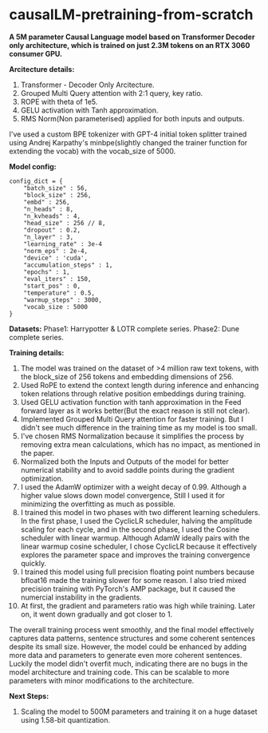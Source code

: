 # causalLM-pretraining-from-scratch

**A 5M parameter Causal Language model based on Transformer Decoder only architecture, which is trained on just 2.3M tokens on an RTX 3060 consumer GPU.**

**Arcitecture details:**
1. Transformer - Decoder Only Arcitecture.
2. Grouped Multi Query attention with 2:1 query, key ratio.
3. ROPE with theta of 1e5.
4. GELU activation with Tanh approximation.
5. RMS Norm(Non parameterised) applied for both inputs and outputs.

I've used a custom BPE tokenizer with GPT-4 initial token splitter trained using Andrej Karpathy's minbpe(slightly changed the trainer function for extending the vocab) with the vocab_size of 5000.

**Model config:**

```
config_dict = {
    "batch_size" : 56,
    "block_size" : 256,
    "embd" : 256,
    "n_heads" : 8,
    "n_kvheads" : 4,
    "head_size" : 256 // 8,
    "dropout" : 0.2,
    "n_layer" : 3,
    "learning_rate" : 3e-4
    "norm_eps" : 2e-4,
    "device" : 'cuda',
    "accumulation_steps" : 1,
    "epochs" : 1,
    "eval_iters" : 150,
    "start_pos" : 0,
    "temperature" : 0.5,
    "warmup_steps" : 3000,
    "vocab_size : 5000
}
```

**Datasets:** Phase1: Harrypotter & LOTR complete series.
              Phase2: Dune complete series.

**Training details:**

1. The model was trained on the dataset of >4 million raw text tokens, with the block_size of 256 tokens and embedding dimensions of 256.
2. Used RoPE to extend the context length during inference and enhancing token relations through relative position embeddings during training.
3. Used GELU activation function with tanh approximation in the Feed forward layer as it works better(But the exact reason is still not clear).
4. Implemented Grouped Multi Query attention for faster training. But I didn't see much difference in the training time as my model is too small.
5. I've chosen RMS Normalization because it simplifies the process by removing extra mean calculations, which has no impact, as mentioned in the paper.
6. Normalized both the Inputs and Outputs of the model for better numerical stability and to avoid saddle points during the gradient optimization.
7. I used the AdamW optimizer with a weight decay of 0.99. Although a higher value slows down model convergence, Still I used it for minimizing the overfitting as much as possible.
8. I trained this model in two phases with two different learning schedulers. In the first phase, I used the CyclicLR scheduler, halving the amplitude scaling for each cycle, and in the second phase, I used the  Cosine scheduler with linear warmup. Although AdamW ideally pairs with the linear warmup cosine scheduler, I chose CyclicLR because it effectively explores the parameter space and improves the training convergence quickly.
9. I trained this model using full precision floating point numbers because bfloat16 made the training slower for some reason. I also tried mixed precision training with PyTorch's AMP package, but it caused the numercial instability in the gradients.
10. At first, the gradient and parameters ratio was high while training. Later on, it went down gradually and got closer to 1.

The overall training process went smoothly, and the final model effectively captures data patterns, sentence structures and some coherent sentences despite its small size. However, the model could be enhanced by adding more data and parameters to generate even more coherent sentences. Luckily the model didn't overfit much, indicating there are no bugs in the model architecture and training code. This can be scalable to more parameters with minor modifications to the architecture.

**Next Steps:**
1. Scaling the model to 500M parameters and training it on a huge dataset using 1.58-bit quantization.
